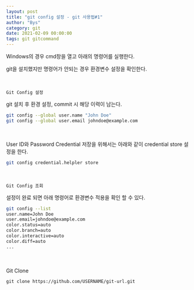 ```yaml
---
layout: post
title: "git config 설정 - git 사용법#1"
author: "Bys"
category: git
date: 2021-02-09 00:00:00
tags: git gitcommand
---
```




Windows의 경우 cmd창을 열고 아래의 명령어를 실행한다.

git을 설치했지만 명령어가 안되는 경우 환경변수 설정을 확인한다. 

<br>

`Git Config 설정`

git 설치 후 환경 설정, commit 시 해당 이력이 남는다. 
```bash
git config --global user.name "John Doe"
git config --global user.email johndoe@example.com
```
<br>

User ID와 Password Credential 저장을 위해서는 아래와 같이 credential store 설정을 한다.  
```bash
git config credential.helpler store
```
<br>

`Git Config 조회`

설정이 완료 되면 아래 명령어로 환경변수 적용을 확인 할 수 있다.
```bash
git config --list
user.name=John Doe
user.email=johndoe@example.com
color.status=auto
color.branch=auto
color.interactive=auto
color.diff=auto
...
```
<br><br>
Git Clone
```
git clone https://github.com/USERNAME/git-url.git
```